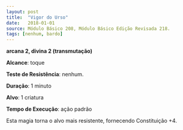 ```yaml
---
layout: post
title:  "Vigor do Urso"
date:   2018-01-01
source: Módulo Básico 208, Módulo Básico Edição Revisada 218.
tags: [nenhum, bardo]
---
```


**arcana 2, divina 2 (transmutação)**

**Alcance**: toque

**Teste de Resistência**: nenhum.

**Duração**: 1 minuto

**Alvo**: 1 criatura

**Tempo de Execução**: ação padrão

Esta magia torna o alvo mais resistente, fornecendo Constituição +4.

